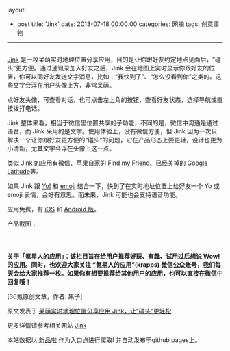 layout: 
  - post 
title: 'Jink' 
date: 2013-07-18 00:00:00 
categories: 网摘 
tags: 创意事物 
---

<p><img src="http://a.36krcnd.com/photo/2014/97fd7a81edddff508ea8157b61ad4454.png" alt=""/></p>

<p><a target="_blank" data-no-turbolink="true" href="http://www.jinkapp.com/">Jink</a> 是一枚呆萌实时地理位置分享应用，目的是让你跟好友约定地点见面后，“碰头”更方便。通过通讯录加入好友之后，Jink 会在地图上实时显示你跟好友的位置，你可以同好友发送文字消息，比如：“我快到了”、“怎么没看到你”之类的。这些文字会浮在用户头像上方，非常呆萌。</p>

<p>点好友头像，可查看对话，也可点击左上角的按钮，查看好友状态，选择导航或直接拨打电话。</p>

<p>Jink 整体来看，相当于微信里位置共享的子功能，不同的是，微信中沟通是通过语音，而 Jink 采用的是文字。使用体验上，没有微信方便，但 Jink 因为一次只解决一个让你跟好友更方便的“碰头”的问题，它在产品形态上要更轻，设计也更为小清新，尤其文字会浮在头像上这一点。</p>

<p>类似 Jink 的应用有微信、苹果自家的 Find my Friend、已经关掉的 <a target="_blank" data-no-turbolink="true" href="http://www.36kr.com/clipped/4420">Google Latitude</a>等。</p>

<p>如果 Jink 跟 <a target="_blank" data-no-turbolink="true" href="http://www.36kr.com/p/213133.html">Yo!</a> 和 <a target="_blank" data-no-turbolink="true" href="http://www.36kr.com/p/213342.html">emoji</a> 结合一下，快到了在实时地址位置上给好友一个 Yo 或 emoji 表情，会好有意思。而未来，Jink 可能也会支持语音功能。</p>

<p>应用免费，有 <a target="_blank" data-no-turbolink="true" href="https://itunes.apple.com/us/app/jink-delightful-location-sharing/id789646743?mt=8">iOS</a> 和 <a target="_blank" data-no-turbolink="true" href="https://play.google.com/store/apps/details?id=com.greenhouseapps.jink">Android 版</a>。</p>

<p>产品截图：</p>

<p><img src="http://a.36krcnd.com/photo/2014/2317bb9c4a9e85a15b17645ba309876a.png" alt=""/></p>

<p><img src="http://a.36krcnd.com/photo/2014/286debb4b33d56780de571e80a26abd2.png" alt=""/></p>

<p><img src="http://a.36krcnd.com/photo/2014/d6b78d388680ea8d9e695a3dcd7a4e70.png" alt=""/></p>

<p><strong>关于「氪星人的应用」：该栏目旨在给用户推荐好玩、有趣、试用过后想说 Wow! 的应用。同时，也欢迎大家关注 “氪星人的应用”(krapps) 微信公众账号，我们每天会给大家推荐一枚。如果你有想要推荐给其他用户的应用，也可以直接在微信中回复哦！</strong></p>
					<p>[<span>36氪</span>原创文章，作者: 果子]</p>
					<p></p>  



原文发表于 [呆萌实时地理位置分享应用 Jink，让“碰头”更轻松](http://www.36kr.com/p/213879.html)  

更多详情请参考相关网站 [Jink](http://www.jinkapp.com/)  

本站数据以 [新品啦](http://xinpinla.com/) 作为入口点进行爬取! 并自动发布于github pages上。  
